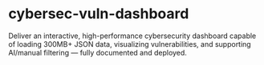 # cybersec-vuln-dashboard
Deliver an interactive, high-performance cybersecurity dashboard capable of loading 300MB+ JSON data, visualizing vulnerabilities, and supporting AI/manual filtering — fully documented and deployed.
